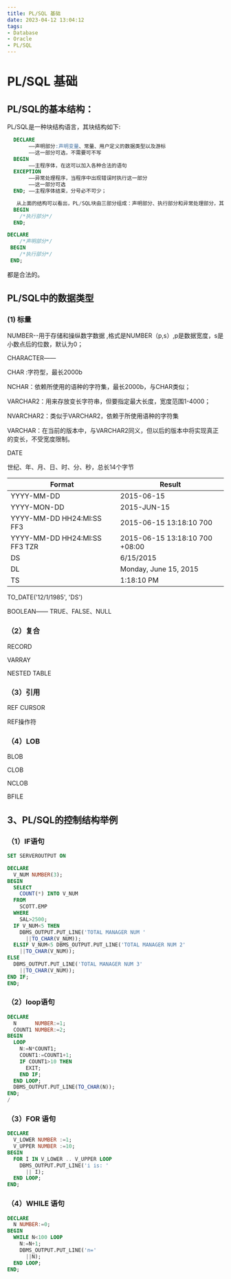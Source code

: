 ```yaml
---
title: PL/SQL 基础
date: 2023-04-12 13:04:12
tags: 
- Database
- Oracle
- PL/SQL
---
```


# PL/SQL 基础

## PL/SQL的基本结构：

PL/SQL是一种块结构语言，其块结构如下:

```sql
  DECLARE
       ――声明部分:声明变量、常量、用户定义的数据类型以及游标
       ――这一部分可选，不需要可不写
  BEGIN
       ――主程序体，在这可以加入各种合法的语句
  EXCEPTION
       ――异常处理程序，当程序中出现错误时执行这一部分
       ――这一部分可选
  END; ――主程序体结束，分号必不可少；

   从上面的结构可以看出，PL/SQL块由三部分组成：声明部分、执行部分和异常处理部分，其中只有执行部分是必须的：
  BEGIN
    /*执行部分*/   
  END;
```

```sql
DECLARE
    /*声明部分*/
 BEGIN
    /*执行部分*/  
 END; 
```
都是合法的。


## PL/SQL中的数据类型

### (1) 标量

NUMBER--用于存储和操纵数字数据 ,格式是NUMBER（p,s）,p是数据宽度，s是小数点后的位数，默认为0；

CHARACTER――

  CHAR :字符型，最长2000b

  NCHAR：依赖所使用的语种的字符集，最长2000b，与CHAR类似；

  VARCHAR2：用来存放变长字符串，但要指定最大长度，宽度范围1-4000；

  NVARCHAR2：类似于VARCHAR2，依赖于所使用语种的字符集

  VARCHAR：在当前的版本中，与VARCHAR2同义，但以后的版本中将实现真正的变长，不受宽度限制。

DATE

   世纪、年、月、日、时、分、秒，总长14个字节

| Format                        | Result                         |
| ----------------------------- | ------------------------------ |
| YYYY-MM-DD                    | 2015-06-15                     |
| YYYY-MON-DD                   | 2015-JUN-15                    |
| YYYY-MM-DD HH24:MI:SS FF3     | 2015-06-15 13:18:10 700        |
| YYYY-MM-DD HH24:MI:SS FF3 TZR | 2015-06-15 13:18:10 700 +08:00 |
| DS                            | 6/15/2015                      |
| DL                            | Monday, June 15, 2015          |
| TS                            | 1:18:10 PM                     |

TO_DATE('12/1/1985', 'DS')


BOOLEAN―― TRUE、FALSE、NULL

### （2）复合
RECORD

VARRAY

NESTED TABLE

### （3）引用

REF CURSOR 

REF操作符 

### （4）LOB
BLOB

CLOB

NCLOB

BFILE 

## 3、PL/SQL的控制结构举例

### （1）IF语句
```sql
SET SERVEROUTPUT ON

DECLARE
  V_NUM NUMBER(3);
BEGIN
  SELECT
    COUNT(*) INTO V_NUM
  FROM
    SCOTT.EMP
  WHERE
    SAL>2500;
  IF V_NUM<5 THEN
    DBMS_OUTPUT.PUT_LINE('TOTAL MANAGER NUM '
      ||TO_CHAR(V_NUM));
  ELSIF V_NUM<5 DBMS_OUTPUT.PUT_LINE('TOTAL MANAGER NUM 2'
    ||TO_CHAR(V_NUM));
ELSE
  DBMS_OUTPUT.PUT_LINE('TOTAL MANAGER NUM 3'
    ||TO_CHAR(V_NUM));
END IF;
END;
```
### （2）loop语句
```sql
DECLARE
  N      NUMBER:=1;
  COUNT1 NUMBER:=2;
BEGIN
  LOOP
    N:=N*COUNT1;
    COUNT1:=COUNT1+1;
    IF COUNT1>10 THEN
      EXIT;
    END IF;
  END LOOP;
  DBMS_OUTPUT.PUT_LINE(TO_CHAR(N));
END;
/  
```

### （3）FOR 语句
```sql
DECLARE
  V_LOWER NUMBER :=1;
  V_UPPER NUMBER :=10;
BEGIN
  FOR I IN V_LOWER .. V_UPPER LOOP
    DBMS_OUTPUT.PUT_LINE('i is: '
      || I);
  END LOOP;
END;
```

### （4）WHILE 语句

```sql
DECLARE
  N NUMBER:=0;
BEGIN
  WHILE N<100 LOOP
    N:=N+1;
    DBMS_OUTPUT.PUT_LINE('n='
      ||N);
  END LOOP;
END;
```